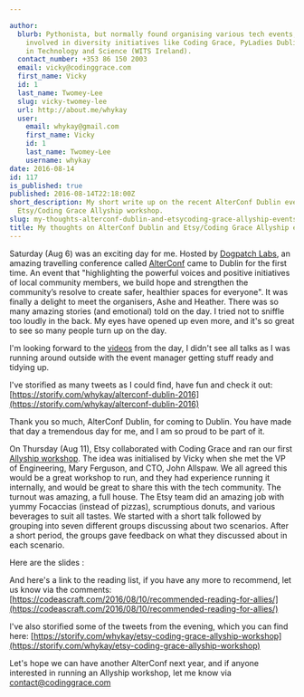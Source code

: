 ```yaml
---

author:
  blurb: Pythonista, but normally found organising various tech events, and now heavily
    involved in diversity initiatives like Coding Grace, PyLadies Dublin, and Women
    in Technology and Science (WITS Ireland).
  contact_number: +353 86 150 2003
  email: vicky@codinggrace.com
  first_name: Vicky
  id: 1
  last_name: Twomey-Lee
  slug: vicky-twomey-lee
  url: http://about.me/whykay
  user:
    email: whykay@gmail.com
    first_name: Vicky
    id: 1
    last_name: Twomey-Lee
    username: whykay
date: 2016-08-14
id: 117
is_published: true
published: 2016-08-14T22:18:00Z
short_description: My short write up on the recent AlterConf Dublin event, and the
  Etsy/Coding Grace Allyship workshop.
slug: my-thoughts-alterconf-dublin-and-etsycoding-grace-allyship-events
title: My thoughts on AlterConf Dublin and Etsy/Coding Grace Allyship events
---
```


Saturday (Aug 6) was an exciting day for me. Hosted by [Dogpatch Labs](http://dogpatchlabs.com/), an amazing travelling conference called [AlterConf](https://www.alterconf.com/) came to Dublin for the first time. An event that "highlighting the powerful voices and positive initiatives of local community members, we build hope and strengthen the community’s resolve to create safer, healthier spaces for everyone". It was finally a delight to meet the organisers, Ashe and Heather. There was so many amazing stories (and emotional) told on the day. I tried not to sniffle too loudly in the back. My eyes have opened up even more, and it's so great to see so many people turn up on the day. 

I'm looking forward to the [videos](https://www.youtube.com/channel/UC4Av66gi0KiboNzqJy5rAPQ/playlists) from the day, I didn't see all talks as I was running around outside with the event manager getting stuff ready and tidying up.

I've storified as many tweets as I could find, have fun and check it out: [https://storify.com/whykay/alterconf-dublin-2016](https://storify.com/whykay/alterconf-dublin-2016)

Thank you so much, AlterConf Dublin, for coming to Dublin. You have made that day a tremendous day for me, and I am so proud to be part of it.

On Thursday (Aug 11), Etsy collaborated with Coding Grace and ran our first [Allyship workshop](http://www.codinggrace.com/events/allyship-workshop-etsy-coding-grace/68/). The idea was initialised by Vicky when she met the VP of Engineering, Mary Ferguson, and CTO, John Allspaw. We all agreed this would be a great workshop to run, and they had experience running it internally, and would be great to share this with the tech community. The turnout was amazing, a full house. The Etsy team did an amazing job with yummy Focaccias (instead of pizzas), scrumptious donuts, and various beverages to suit all tastes. We started with a short talk followed by grouping into seven different groups discussing about two scenarios. After a short period, the groups gave feedback on what they discussed about in each scenario.

Here are the slides :

<script async class="speakerdeck-embed" data-id="770c32dc9c5d49fe982ddc9fa3f56bb0" data-ratio="1.77777777777778" src="//speakerdeck.com/assets/embed.js"></script>

And here's a link to the reading list, if you have any more to recommend, let us know via the comments: [https://codeascraft.com/2016/08/10/recommended-reading-for-allies/](https://codeascraft.com/2016/08/10/recommended-reading-for-allies/)

I've also storified some of the tweets from the evening, which you can find here: [https://storify.com/whykay/etsy-coding-grace-allyship-workshop](https://storify.com/whykay/etsy-coding-grace-allyship-workshop)

Let's hope we can have another AlterConf next year, and if anyone interested in running an Allyship workshop, let me know via <a href="mailto:contact@codinggrace.com">contact@codinggrace.com</a>